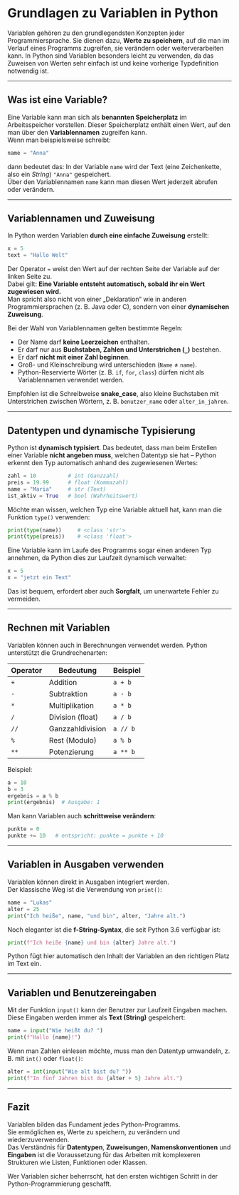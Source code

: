 # Grundlagen zu Variablen in Python

Variablen gehören zu den grundlegendsten Konzepten jeder Programmiersprache. Sie dienen dazu, **Werte zu speichern**, auf die man im Verlauf eines Programms zugreifen, sie verändern oder weiterverarbeiten kann. In Python sind Variablen besonders leicht zu verwenden, da das Zuweisen von Werten sehr einfach ist und keine vorherige Typdefinition notwendig ist.

---

## Was ist eine Variable?

Eine Variable kann man sich als **benannten Speicherplatz** im Arbeitsspeicher vorstellen. Dieser Speicherplatz enthält einen Wert, auf den man über den **Variablennamen** zugreifen kann.  
Wenn man beispielsweise schreibt:

```python
name = "Anna"
```

dann bedeutet das: In der Variable `name` wird der Text (eine Zeichenkette, also ein *String*) `"Anna"` gespeichert.  
Über den Variablennamen `name` kann man diesen Wert jederzeit abrufen oder verändern.

---

## Variablennamen und Zuweisung

In Python werden Variablen **durch eine einfache Zuweisung** erstellt:

```python
x = 5
text = "Hallo Welt"
```

Der Operator `=` weist den Wert auf der rechten Seite der Variable auf der linken Seite zu.  
Dabei gilt: **Eine Variable entsteht automatisch, sobald ihr ein Wert zugewiesen wird.**  
Man spricht also nicht von einer „Deklaration“ wie in anderen Programmiersprachen (z. B. Java oder C), sondern von einer **dynamischen Zuweisung**.

Bei der Wahl von Variablennamen gelten bestimmte Regeln:

- Der Name darf **keine Leerzeichen** enthalten.  
- Er darf nur aus **Buchstaben, Zahlen und Unterstrichen (`_`)** bestehen.  
- Er darf **nicht mit einer Zahl beginnen**.  
- Groß- und Kleinschreibung wird unterschieden (`Name` ≠ `name`).  
- Python-Reservierte Wörter (z. B. `if`, `for`, `class`) dürfen nicht als Variablennamen verwendet werden.

Empfohlen ist die Schreibweise **snake_case**, also kleine Buchstaben mit Unterstrichen zwischen Wörtern, z. B. `benutzer_name` oder `alter_in_jahren`.

---

## Datentypen und dynamische Typisierung

Python ist **dynamisch typisiert**. Das bedeutet, dass man beim Erstellen einer Variable **nicht angeben muss**, welchen Datentyp sie hat – Python erkennt den Typ automatisch anhand des zugewiesenen Wertes:

```python
zahl = 10          # int (Ganzzahl)
preis = 19.99      # float (Kommazahl)
name = "Maria"     # str (Text)
ist_aktiv = True   # bool (Wahrheitswert)
```

Möchte man wissen, welchen Typ eine Variable aktuell hat, kann man die Funktion `type()` verwenden:

```python
print(type(name))     # <class 'str'>
print(type(preis))    # <class 'float'>
```

Eine Variable kann im Laufe des Programms sogar einen anderen Typ annehmen, da Python dies zur Laufzeit dynamisch verwaltet:

```python
x = 5
x = "jetzt ein Text"
```

Das ist bequem, erfordert aber auch **Sorgfalt**, um unerwartete Fehler zu vermeiden.

---

## Rechnen mit Variablen

Variablen können auch in Berechnungen verwendet werden. Python unterstützt die Grundrechenarten:

| Operator | Bedeutung         | Beispiel |
|-----------|------------------|-----------|
| `+`       | Addition          | `a + b` |
| `-`       | Subtraktion       | `a - b` |
| `*`       | Multiplikation    | `a * b` |
| `/`       | Division (float)  | `a / b` |
| `//`      | Ganzzahldivision  | `a // b` |
| `%`       | Rest (Modulo)     | `a % b` |
| `**`      | Potenzierung      | `a ** b` |

Beispiel:

```python
a = 10
b = 3
ergebnis = a % b
print(ergebnis)  # Ausgabe: 1
```

Man kann Variablen auch **schrittweise verändern**:

```python
punkte = 0
punkte += 10   # entspricht: punkte = punkte + 10
```

---

## Variablen in Ausgaben verwenden

Variablen können direkt in Ausgaben integriert werden.  
Der klassische Weg ist die Verwendung von `print()`:

```python
name = "Lukas"
alter = 25
print("Ich heiße", name, "und bin", alter, "Jahre alt.")
```

Noch eleganter ist die **f-String-Syntax**, die seit Python 3.6 verfügbar ist:

```python
print(f"Ich heiße {name} und bin {alter} Jahre alt.")
```

Python fügt hier automatisch den Inhalt der Variablen an den richtigen Platz im Text ein.

---

## Variablen und Benutzereingaben

Mit der Funktion `input()` kann der Benutzer zur Laufzeit Eingaben machen.  
Diese Eingaben werden immer als **Text (String)** gespeichert:

```python
name = input("Wie heißt du? ")
print(f"Hallo {name}!")
```

Wenn man Zahlen einlesen möchte, muss man den Datentyp umwandeln, z. B. mit `int()` oder `float()`:

```python
alter = int(input("Wie alt bist du? "))
print(f"In fünf Jahren bist du {alter + 5} Jahre alt.")
```

---

## Fazit

Variablen bilden das Fundament jedes Python-Programms.  
Sie ermöglichen es, Werte zu speichern, zu verändern und wiederzuverwenden.  
Das Verständnis für **Datentypen**, **Zuweisungen**, **Namenskonventionen** und **Eingaben** ist die Voraussetzung für das Arbeiten mit komplexeren Strukturen wie Listen, Funktionen oder Klassen.

Wer Variablen sicher beherrscht, hat den ersten wichtigen Schritt in der Python-Programmierung geschafft.
